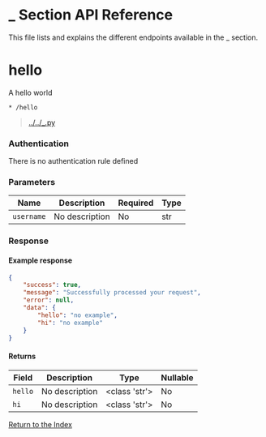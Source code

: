 
# _ Section API Reference

This file lists and explains the different endpoints available in the _ section.

# hello

A hello world

```http
* /hello
```

> [../../_.py](../../_.py#L6)

### Authentication

There is no authentication rule defined

### Parameters

| Name         | Description                      | Required         | Type             |
| ------------ | -------------------------------- | ---------------- | ---------------- |
| `username` | No description  | No            | str            |

### Response

#### Example response

```json
{
    "success": true,
    "message": "Successfully processed your request",
    "error": null,
    "data": {
        "hello": "no example",
        "hi": "no example"
    }
}

```

#### Returns

| Field        | Description                      | Type   | Nullable  |
| ----------   | -------------------------------- | ------ | --------- |
| `hello` | No description  | <class 'str'>      | No      |
| `hi` | No description  | <class 'str'>      | No      |

[Return to the Index](../Getting%20Started.md#index)